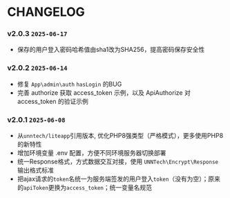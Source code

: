 CHANGELOG
=========

### v2.0.3 `2025-06-17`
* 保存的用户登入密码哈希值由sha1改为SHA256，提高密码保存安全性

### v2.0.2 `2025-06-14`
* 修复 `App\admin\auth` `hasLogin` 的BUG
* 完善 authorize 获取 access_token 示例，以及 ApiAuthorize 对 access_token 的验证示例

### v2.0.1 `2025-06-08`
* 从`unntech/liteapp`引用版本, 优化PHP8强类型（严格模式），更多使用PHP8的新特性
* 增加环境变量 .env 配置，方便不同环境服务器切换部署
* 统一Response格式，方式数据交互对接，使用 `UNNTech\Encrypt\Response` 输出格式标准
* 把ajax请求的`token`名统一为服务端签发的用户登入`token`（没有为空）；原来的`apiToken`更换为`access_token`；统一变量名规范